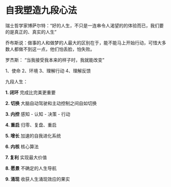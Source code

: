 # 自我塑造九段心法

瑞士哲学家博萨尔特：“好的人生，不只是一连串令人渴望的的体验而已，我们要的是真正的、真实的人生”

乔布斯说：做事的人和做梦的人最大的区别在于，能不能马上开始行动，可惜大多数人都做不到这一点，他们怕丢脸，怕失败。

罗杰斯： “当我接受我本来的样子时，我就能改变”

1、使命
2、环境
3、理解行动
4、理解反馈

九段人生：

**1. 闭环**
完成比完美更重要

**2. 切换**
大脑自动驾驶和主动控制之间自如切换

**3. 内控**
感知 - 认知 - 决策 - 行动

**4. 重启**
归零、复盘、重启

**5. 增长**
加速的自我进化系统

**6. 内核**
核心算法

**7. 复利**
实现最大价值

**8. 愿景**
不确定的人生导航

**9. 涌现**
收获人生涌现效应的果实
